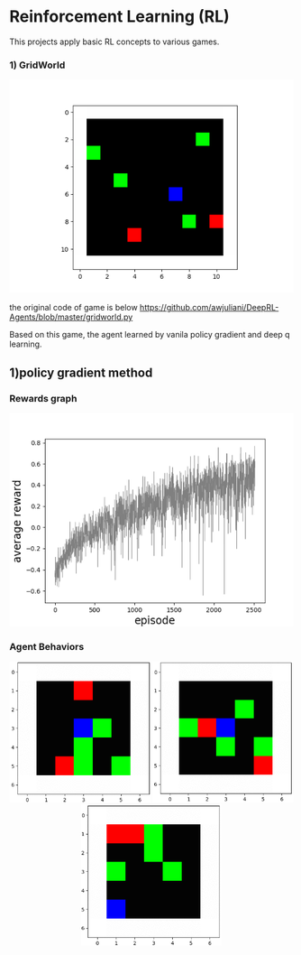 # **Reinforcement Learning (RL)**

This projects apply basic RL concepts to various games.
### **1) GridWorld**  
![img GridWorld](/GridWorld.png)  
  
the original code of game is below
https://github.com/awjuliani/DeepRL-Agents/blob/master/gridworld.py

Based on this game, the agent learned by vanila policy gradient and deep q learning.
## **1)policy gradient method**

### Rewards graph

![img PG_reward_graph](/PG_reward_graph.png)  

### Agent Behaviors

<p align='center'>
<img src="/agent1.gif" width="250"    />
<img src="/agent2.gif" width="250"    />
<img src="/agent3.gif" width="250"   />
<p/>

